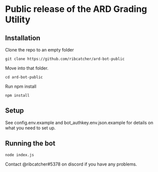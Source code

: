 # Public release of the ARD Grading Utility

## Installation

Clone the repo to an empty folder

```git clone https://github.com/ribcatcher/ard-bot-public```

Move into that folder.

```cd ard-bot-public```

Run npm install

```npm install```

## Setup
See config.env.example and bot_authkey.env.json.example for details on what you need to set up.

## Running the bot

```node index.js```

Contact @ribcatcher#5378 on discord if you have any problems.
